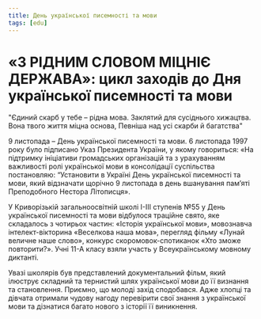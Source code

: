```yaml
---
title: День української писемності та мови
tags: [edu]
---
```


# «З РІДНИМ СЛОВОМ МІЦНІЄ ДЕРЖАВА»: цикл заходів до Дня української писемності та мови

<quote author="П. Куліш">
"Єдиний скарб у тебе – рідна мова.
Заклятий для сусіднього хижацтва.
Вона твого життя міцна основа,
Певніша над усі скарби й багатства"
</quote>

9 листопада – День української писемності та мови. 6 листопада 1997 року було підписано Указ Президента України, у якому говориться: «На підтримку ініціативи громадських організацій та з урахуванням важливості ролі української мови в консолідації суспільства постановляю: “Установити в Україні День української писемності та мови, який відзначати щорічно 9 листопада в день вшанування пам’яті Преподобного Нестора Літописця».

У Криворізькій загальноосвітній школі І-ІІІ ступенів №55 у День української писемності та мови відбулося траційне свято, яке складалось з чотирьох частин: «Історія української мови», мовознавча інтелект-вікторина «Веселкова наша мова», перегляд фільму «Лунай величне наше слово», конкурс скоромовок-спотиканок «Хто зможе повторити?». Учні 11-А класу взяли участь у Всеукраїнському мовному диктанті.

Увазі школярів був представлений документальний фільм, який ілюструє складний та тернистий шлях української мови до її визнання та становлення. Приємно, що молоді захід сподобався. Адже хлопці та дівчата отримали чудову нагоду перевірити свої знання з української мови та дізнатися багато нового з історії її виникнення.

<slideshow id="72157700146651762"></slideshow>
